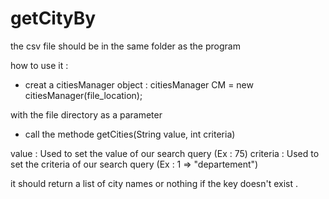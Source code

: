 # getCityBy

the csv file should be in the same folder as the program 

how to use it : 
* creat a citiesManager object : citiesManager CM = new citiesManager(file_location); 

with the file directory as a parameter 
  
 *  call the methode getCities(String value, int criteria) 
 
 value    : Used to set the value of our search query  (Ex : 75)
 criteria : Used to set the criteria of our search query  (Ex : 1 => "departement")
 
 it should return a list of city names or nothing if the key doesn't exist .
